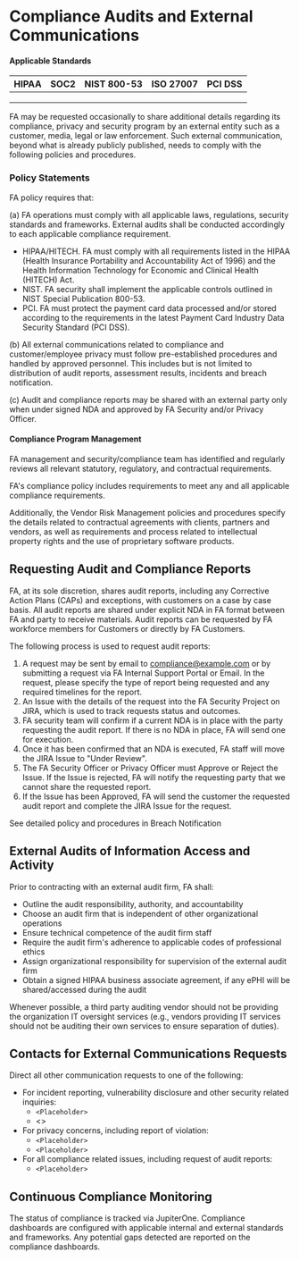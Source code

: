 # Compliance Audits and External Communications

#### Applicable Standards

| HIPAA | SOC2 | NIST 800-53 | ISO 27007 | PCI DSS |
| ----- | ---- | ----------- | --------- | ------- |
|       |      |             |           |         |
|       |      |             |           |         |
|       |      |             |           |         |

FA may be requested occasionally to share additional details regarding its compliance, privacy and security program by an external entity such as a customer, media, legal or law enforcement. Such external communication, beyond what is already publicly published, needs to comply with the following policies and procedures.

### Policy Statements

FA policy requires that:

(a) FA operations must comply with all applicable laws, regulations, security standards and frameworks. External audits shall be conducted accordingly to each applicable compliance requirement.

* HIPAA/HITECH. FA must comply with all requirements listed in the HIPAA (Health Insurance Portability and Accountability Act of 1996) and the Health Information Technology for Economic and Clinical Health (HITECH) Act.
* NIST. FA security shall implement the applicable controls outlined in NIST Special Publication 800-53.
* PCI. FA must protect the payment card data processed and/or stored according to the requirements in the latest Payment Card Industry Data Security Standard (PCI DSS).

(b) All external communications related to compliance and customer/employee privacy must follow pre-established procedures and handled by approved personnel. This includes but is not limited to distribution of audit reports, assessment results, incidents and breach notification.

(c) Audit and compliance reports may be shared with an external party only when under signed NDA and approved by FA Security and/or Privacy Officer.

#### Compliance Program Management

FA management and security/compliance team has identified and regularly reviews all relevant statutory, regulatory, and contractual requirements.

FA's compliance policy includes requirements to meet any and all applicable compliance requirements.

Additionally, the Vendor Risk Management policies and procedures specify the details related to contractual agreements with clients, partners and vendors, as well as requirements and process related to intellectual property rights and the use of proprietary software products.





## Requesting Audit and Compliance Reports

FA, at its sole discretion, shares audit reports, including any Corrective Action Plans (CAPs) and exceptions, with customers on a case by case basis. All audit reports are shared under explicit NDA in FA format between FA and party to receive materials. Audit reports can be requested by FA workforce members for Customers or directly by FA Customers.

The following process is used to request audit reports:

1. A request may be sent by email to compliance@example.com or by submitting a request via FA Internal Support Portal or Email. In the request, please specify the type of report being requested and any required timelines for the report.
2. An Issue with the details of the request into the FA Security Project on JIRA, which is used to track requests status and outcomes.
3. FA security team will confirm if a current NDA is in place with the party requesting the audit report. If there is no NDA in place, FA will send one for execution.
4. Once it has been confirmed that an NDA is executed, FA staff will move the JIRA Issue to "Under Review".
5. The FA Security Officer or Privacy Officer must Approve or Reject the Issue. If the Issue is rejected, FA will notify the requesting party that we cannot share the requested report.
6. If the Issue has been Approved, FA will send the customer the requested audit report and complete the JIRA Issue for the request.

See detailed policy and procedures in Breach Notification

## **External Audits of Information Access and Activity**

Prior to contracting with an external audit firm, FA shall:

* Outline the audit responsibility, authority, and accountability
* Choose an audit firm that is independent of other organizational operations
* Ensure technical competence of the audit firm staff
* Require the audit firm's adherence to applicable codes of professional ethics
* Assign organizational responsibility for supervision of the external audit firm
* Obtain a signed HIPAA business associate agreement, if any ePHI will be shared/accessed during the audit

Whenever possible, a third party auditing vendor should not be providing the organization IT oversight services (e.g., vendors providing IT services should not be auditing their own services to ensure separation of duties).

## **Contacts for External Communications Requests**

Direct all other communication requests to one of the following:

* For incident reporting, vulnerability disclosure and other security related inquiries:
  * `<Placeholder>`
  * <>
* For privacy concerns, including report of violation:
  * `<Placeholder>`
  * `<Placeholder>`
* For all compliance related issues, including request of audit reports:
  * `<Placeholder>`



## Continuous Compliance Monitoring

The status of compliance is tracked via JupiterOne. Compliance dashboards are configured with applicable internal and external standards and frameworks. Any potential gaps detected are reported on the compliance dashboards.







